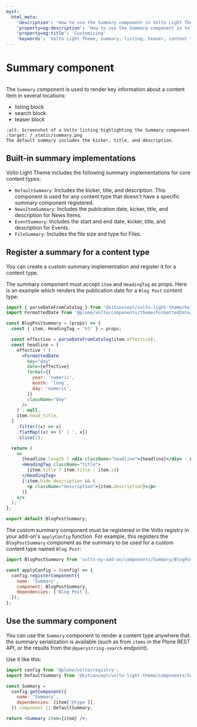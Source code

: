 ```yaml
---
myst:
  html_meta:
    'description': 'How to use the Summary component in Volto Light Theme'
    'property=og:description': 'How to use the Summary component in Volto Light Theme'
    'property=og:title': 'Customizing'
    'keywords': 'Volto Light Theme, summary, listing, teaser, content type'
---
```


# Summary component

```{versionadded} volto-light-theme 6.0.0-alpha.13

```

The `Summary` component is used to render key information about a content item in several locations:

- listing block
- search block
- teaser block

```{figure} /_static/summary.png
:alt: Screenshot of a Volto listing highlighting the Summary component
:target: /_static/summary.png
The default summary includes the kicker, title, and description.
```

## Built-in summary implementations

Volto Light Theme includes the following summary implementations for core content types:

- `DefaultSummary`: Includes the kicker, title, and description. This component is used for any content type that doesn't have a specific summary component registered.
- `NewsItemSummary`: Includes the publication date, kicker, title, and description for News Items.
- `EventSummary`: Includes the start and end date, kicker, title, and description for Events.
- `FileSummary`: Includes the file size and type for Files.

## Register a summary for a content type

You can create a custom summary implementation and register it for a content type.

The summary component must accept `item` and `HeadingTag` as props.
Here is an example which renders the publication date for a `Blog Post` content type:

```jsx
import { parseDateFromCatalog } from '@kitconcept/volto-light-theme/helpers/dates';
import FormattedDate from '@plone/volto/components/theme/FormattedDate/FormattedDate';

const BlogPostSummary = (props) => {
  const { item, HeadingTag = 'h3' } = props;

  const effective = parseDateFromCatalog(item.effective);
  const headline = [
    effective ? (
      <FormattedDate
        key="day"
        date={effective}
        format={{
          year: 'numeric',
          month: 'long',
          day: 'numeric',
        }}
        className="day"
      />
    ) : null,
    item.head_title,
  ]
    .filter((x) => x)
    .flatMap((x) => [' | ', x])
    .slice(1);

  return (
    <>
      {headline.length ? <div className="headline">{headline}</div> : null}
      <HeadingTag className="title">
        {item.title ? item.title : item.id}
      </HeadingTag>
      {!item.hide_description && (
        <p className="description">{item.description}</p>
      )}
    </>
  );
};

export default BlogPostSummary;
```

The custom summary component must be registered in the Volto registry in your add-on's `applyConfig` function.
For example, this registers the `BlogPostSummary` component as the summary to be used for a custom content type named `Blog Post`:

```jsx
import BlogPostSummary from 'volto-my-add-on/components/Summary/BlogPostSummary';

const applyConfig = (config) => {
  config.registerComponent({
    name: 'Summary',
    component: BlogPostSummary,
    dependencies: ['Blog Post'],
  });
};
```

## Use the summary component

You can use the `Summary` component to render a content type anywhere that the summary serialization is available (such as from `items` in the Plone REST API, or the results from the `@querystring-search` endpoint).

Use it like this:

```jsx
import config from '@plone/volto/registry';
import DefaultSummary from '@kitconcept/volto-light-theme/components/Summary/DefaultSummary';

const Summary =
  config.getComponent({
    name: 'Summary',
    dependencies: [item['@type']],
  }).component || DefaultSummary;

return <Summary item={item} />;
```
